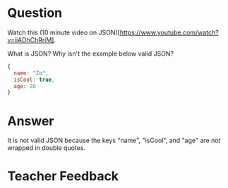 # Question

Watch this (10 minute video on JSON)[https://www.youtube.com/watch?v=iiADhChRriM].

What is JSON? Why isn't the example below valid JSON?

```js
{
  name: "Zo",
  isCool: true,
  age: 28
}
```

# Answer

It is not valid JSON because the keys "name", "isCool", and "age" are not wrapped in double quotes.

# Teacher Feedback
